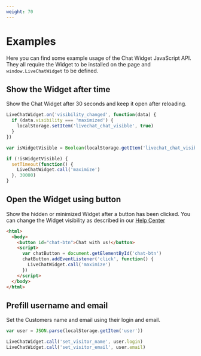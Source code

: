 ```yaml
---
weight: 70
---
```


# Examples

Here you can find some example usage of the Chat Widget JavaScript API. They all require the Widget to be installed on the page and `window.LiveChatWidget` to be defined.

## Show the Widget after time

Show the Chat Widget after 30 seconds and keep it open after reloading.

```js
LiveChatWidget.on('visibility_changed', function(data) {
  if (data.visibility === 'maximized') {
    localStorage.setItem('livechat_chat_visible', true)
  }
})

var isWidgetVisible = Boolean(localStorage.getItem('livechat_chat_visible'))

if (!isWidgetVisible) {
  setTimeout(function() {
    LiveChatWidget.call('maximize')
  }, 30000)
}
```

## Open the Widget using button

Show the hidden or minimized Widget after a button has been clicked.
You can change the Widget visibility as described in our [Help Center](https://www.livechatinc.com/help/chat-widget-visibility/)

```html
<html>
  <body>
    <button id="chat-btn">Chat with us!</button>
    <script>
      var chatButton = document.getElementById('chat-btn')
      chatButton.addEventListener('click', function() {
        LiveChatWidget.call('maximize')
      })
    </script>
  </body>
</html>
```

## Prefill username and email

Set the Customers name and email using their login and email.

```js
var user = JSON.parse(localStorage.getItem('user'))

LiveChatWidget.call('set_visitor_name', user.login)
LiveChatWidget.call('set_visitor_email', user.email)
```
